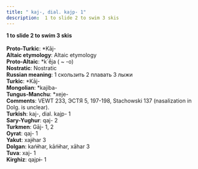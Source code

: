 ```yaml
---
title: " kaj-, dial. kajp- 1"
description:  1 to slide 2 to swim 3 skis
---
```

<strong> 1 to slide 2 to swim 3 skis</strong><br><br>
<strong>Proto-Turkic</strong>:  *Kāj-<br>
<strong>Altaic etymology</strong>:  Altaic etymology<br>
<strong> Proto-Altaic</strong>:  *k`ḗja ( ~ -o)<br>
<strong>Nostratic</strong>:  Nostratic<br>
<strong>Russian meaning</strong>:  1 скользить 2 плавать 3 лыжи<br>
<strong>Turkic</strong>:  *Kāj-<br>
<strong>Mongolian</strong>:  *kajiba-<br>
<strong>Tungus-Manchu</strong>:  *xeje-<br>
<strong>Comments</strong>:  VEWT 233, ЭСТЯ 5, 197-198, Stachowski 137 (nasalization in Dolg. is unclear).<br>
<strong>Turkish</strong>:  kaj-, dial. kajp- 1<br>
<strong>Sary-Yughur</strong>:  qaj- 2<br>
<strong>Turkmen</strong>:  Gāj- 1, 2<br>
<strong>Oyrat</strong>:  qaj- 1<br>
<strong>Yakut</strong>:  xajɨhar 3<br>
<strong>Dolgan</strong>:  kańɨhar, kāńɨhar, xāhar 3<br>
<strong>Tuva</strong>:  xaj- 1<br>
<strong>Kirghiz</strong>:  qajpɨ- 1<br>


